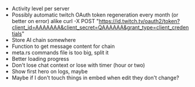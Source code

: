 - Activity level per server
- Possibly automatic twitch OAuth token regeneration every month (or better on error)
    alike curl -X POST "https://id.twitch.tv/oauth2/token?client_id=AAAAAAA&client_secret=QAAAAAA&grant_type=client_credentials"
- Store AI chain somewhere
- Function to get message content for chain
- meta.rs commands file is too big, split it
- Better loading progress
- Don't lose chat context or lose with timer (hour or two)
- Show first hero on logs, maybe
- Maybe if I don't touch things in embed when edit they don't change?
